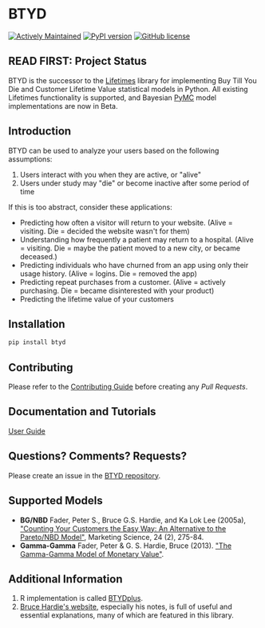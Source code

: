 # BTYD

[![Actively Maintained](https://img.shields.io/badge/Development%20Status-Active%20-yellowgreen.svg)](https://gist.github.com/cheerfulstoic/d107229326a01ff0f333a1d3476e068d)
[![PyPI version](https://badge.fury.io/py/btyd.svg)](https://badge.fury.io/py/btyd)
[![GitHub license](https://img.shields.io/github/license/ColtAllen/btyd)](https://github.com/ColtAllen/btyd/blob/master/LICENSE.txt)


## READ FIRST: Project Status

BTYD is the successor to the [Lifetimes](https://github.com/CamDavidsonPilon/lifetimes) library for implementing Buy Till You Die and Customer Lifetime Value statistical models in Python. All existing Lifetimes functionality is supported, and Bayesian [PyMC](https://github.com/pymc-devs) model implementations are now in Beta.


## Introduction

BTYD can be used to analyze your users based on the following assumptions:

1. Users interact with you when they are active, or "alive"
2. Users under study may "die" or become inactive after some period of time

If this is too abstract, consider these applications:

 - Predicting how often a visitor will return to your website. (Alive = visiting. Die = decided the website wasn't for them)
 - Understanding how frequently a patient may return to a hospital. (Alive = visiting. Die = maybe the patient moved to a new city, or became deceased.)
 - Predicting individuals who have churned from an app using only their usage history. (Alive = logins. Die = removed the app)
 - Predicting repeat purchases from a customer. (Alive = actively purchasing. Die = became disinterested with your product)
 - Predicting the lifetime value of your customers


## Installation

```bash
pip install btyd
```

## Contributing

Please refer to the [Contributing Guide](https://github.com/ColtAllen/btyd/blob/master/CONTRIBUTING.md) before creating any *Pull Requests*.

## Documentation and Tutorials
[User Guide](https://btyd.readthedocs.io/en/latest/User%20Guide.html)


## Questions? Comments? Requests?

Please create an issue in the [BTYD repository](https://github.com/ColtAllen/btyd/issues).

## Supported Models

- **BG/NBD** Fader, Peter S., Bruce G.S. Hardie, and Ka Lok Lee (2005a),
       ["Counting Your Customers the Easy Way: An Alternative to the
       Pareto/NBD Model"](http://brucehardie.com/papers/018/fader_et_al_mksc_05.pdf), Marketing Science, 24 (2), 275-84.
- **Gamma-Gamma** Fader, Peter & G. S. Hardie, Bruce (2013). ["The Gamma-Gamma Model of Monetary Value"](http://www.brucehardie.com/notes/025/gamma_gamma.pdf).

## Additional Information

1. R implementation is called [BTYDplus](https://github.com/mplatzer/BTYDplus).
1. [Bruce Hardie's website](http://brucehardie.com/), especially his notes, is full of useful and essential explanations, many of which are featured in this library.

